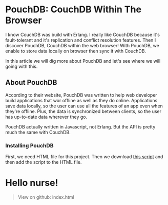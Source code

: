 # PouchDB: CouchDB Within The Browser

I know CouchDB was build with Erlang. I really like CouchDB because it's fault-tolerant and it's replication and conflict resolution features. Then I discover PouchDB, CouchDB within the web browser! With PouchDB, we enable to store data locally on browser then sync it with CouchDB.

In this article we will dig more about PouchDB and let's see where we will going with this.

## About PouchDB

According to their website, PouchDB was written to help web developer build applications that wor offline as well as they do online. Applications save data locally, so the user can use all the features of an app even when they're offline. Plus, the data is synchronized between clients, so the user has up-to-date data wherever they go.

PouchDB actually written in Javascript, not Erlang. But the API is pretty much the same with CouchDB. 

### Installing PouchDB

First, we need HTML file for this project. Then we download [this script](https://github.com/daleharvey/pouchdb/releases/download/2.2.0/pouchdb-2.2.0.min.js) and then add the script to the HTML file.

  <!DOCTYPE html>
  <html lang="en">
  <head>
    <meta charset="UTF-8">
    <title></title>
    <script src="pouchdb-2.2.0.min.js"></script>
  </head>
  <body>
    <h1>Hello nurse!</h1>
  </body>
  </html>

> View on github: index.html
